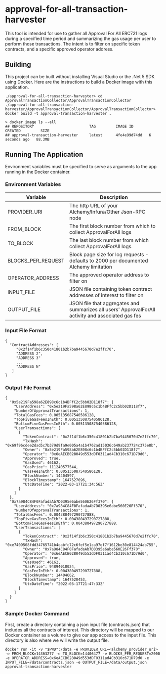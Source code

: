 # approval-for-all-transaction-harvester

This tool is intended for use to gather all Approval For All ERC721 logs during a specified time period and summarizing the gas usage per user to perform those transactions.  The intent is to filter on specific token contracts, and a specific approved operator address.

## Building

This project can be built without installing Visual Studio or the .Net 5 SDK using Docker.  Here are the instructions to build a Docker image with this application.

```
./approval-for-all-transaction-harvester> cd ApprovalTransactionCollector/ApprovalTransactionCollector
./approval-for-all-transaction-harvester/ApprovalTransactionCollector/ApprovalTransactionCollector> docker build -t approval-transaction-harvester .

> docker image ls --all
## REPOSITORY                         TAG         IMAGE ID       CREATED         SIZE
## approval-transaction-harvester     latest      4fe4e99d74dd   6 seconds ago   88.3MB
```

## Running The Application

Environment variables must be specified to serve as arguments to the app running in the Docker container.

### Environment Variables

| Variable           | Description                                                                                        |
| ------------------ | -------------------------------------------------------------------------------------------------- |
| PROVIDER_URI       | The http URL of your Alchemy/Infura/Other Json-RPC node                                            |
| FROM_BLOCK         | The first block number from which to collect ApprovalForAll logs                                   |
| TO_BLOCK           | The last block number from which collect ApprovalForAll logs                                       |
| BLOCKS_PER_REQUEST | Block page size for log requests - defaults to 2000 per documented Alchemy limitation              |
| OPERATOR_ADDRESS   | The approved operator address to filter on                                                         |
| INPUT_FILE         | JSON file containing token contract addresses of interest to filter on                             |
| OUTPUT_FILE        | JSON file that aggregates and summarizes all users' ApprovalForAll activity and associated gas fes |

### Input File Format

```
{
  "ContractAddresses": [
     "0x2f14f1b6c350c41801b2b7ba9445670d7e2ffc70",
     "ADDRESS 2",
     "ADDRESS 3"
     ...
     "ADDRESS N"
   ]
}
```

### Output File Format

```
{
  "0x5e219Fa598a62E898c6c1b4BFfC2c5bb02D118f7": {
    "UserAddress": "0x5e219Fa598a62E898c6c1b4BFfC2c5bb02D118f7",
    "NumberOfApprovalTransactions": 1,
    "TotalGasFees": 0.005135087540586128,
    "TopFiveGasFeesInEth": 0.005135087540586128,
    "BottomFiveGasFeesInEth": 0.005135087540586128,
    "UserTransactions": [
      {
        "TokenContract": "0x2f14f1b6c350c41801b2b7ba9445670d7e2ffc70",
        "TxHash": "0x69f96cdee2dad5c7b379d9fa9e005a4a1b4762ad15036c649ab237724c375e8b",
        "Owner": "0x5e219Fa598a62E898c6c1b4BFfC2c5bb02D118f7",
        "Operator": "0x6eAECB028049d553dDF0311ad4Cb310c671D79d0",
        "Approved": true,
        "GasUsed": 46162,
        "GasPrice": 111240577544,
        "GasFeeInEth": 0.005135087540586128,
        "BlockNumber": 14404597,
        "BlockTimestamp": 1647527696,
        "UtcDateTime": "2022-03-17T21:34:56Z"
      }
    ]
  },
  "0x7a984C84F0FafadaAb7D0395e6abe560E26Ff370": {
    "UserAddress": "0x7a984C84F0FafadaAb7D0395e6abe560E26Ff370",
    "NumberOfApprovalTransactions": 1,
    "TotalGasFees": 0.004380497290727888,
    "TopFiveGasFeesInEth": 0.004380497290727888,
    "BottomFiveGasFeesInEth": 0.004380497290727888,
    "UserTransactions": [
      {
        "TokenContract": "0x2f14f1b6c350c41801b2b7ba9445670d7e2ffc70",
        "TxHash": "0xe7409508fdd34765741b4cabfc72c6fef5e1ca97ef7f1612be30e814424ab755",
        "Owner": "0x7a984C84F0FafadaAb7D0395e6abe560E26Ff370",
        "Operator": "0x6eAECB028049d553dDF0311ad4Cb310c671D79d0",
        "Approved": true,
        "GasUsed": 46162,
        "GasPrice": 94894010024,
        "GasFeeInEth": 0.004380497290727888,
        "BlockNumber": 14404662,
        "BlockTimestamp": 1647528453,
        "UtcDateTime": "2022-03-17T21:47:33Z"
      }
    ]
  }
}
```

### Sample Docker Command

First, create a directory containing a json input file (contracts.json) that includes all the contracts of interest.  This directory will be mapped to our Docker container as a volume to give our app access to the input file.  This directory is also where we will write the output file.

```
docker run -it -v "$PWD":/data -e PROVIDER_URI=<alchemy_provider_uri> -e FROM_BLOCK=14363277 -e TO_BLOCK=14406477 -e BLOCKS_PER_REQUEST=2000 -e OPERATOR_ADDRESS=0x6eAECB028049d553dDF0311ad4Cb310c671D79d0 -e INPUT_FILE=/data/contracts.json -e OUTPUT_FILE=/data/output.json approval-transaction-harvester
```